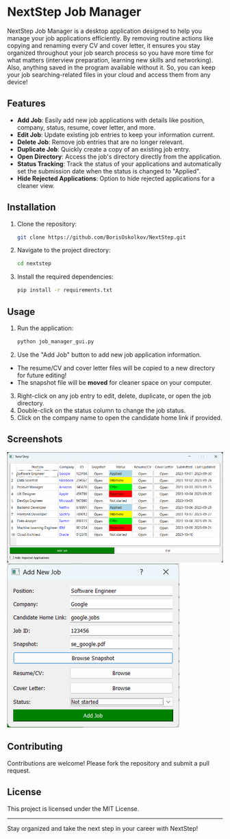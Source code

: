 # NextStep Job Manager

NextStep Job Manager is a desktop application designed to help you manage your job applications efficiently. By removing routine actions like copying and renaming every CV and cover letter, it ensures you stay organized throughout your job search process so you have more time for what matters (interview preparation, learning new skills and networking). Also, anything saved in the program available without it. So, you can keep your job searching-related files in your cloud and access them from any device! 

## Features

- **Add Job**: Easily add new job applications with details like position, company, status, resume, cover letter, and more.
- **Edit Job**: Update existing job entries to keep your information current.
- **Delete Job**: Remove job entries that are no longer relevant.
- **Duplicate Job**: Quickly create a copy of an existing job entry.
- **Open Directory**: Access the job's directory directly from the application.
- **Status Tracking**: Track the status of your applications and automatically set the submission date when the status is changed to "Applied".
- **Hide Rejected Applications**: Option to hide rejected applications for a cleaner view.

## Installation

1. Clone the repository:
   ```bash
   git clone https://github.com/BorisOskolkov/NextStep.git
   ```
2. Navigate to the project directory:
   ```bash
   cd nextstep
   ```
3. Install the required dependencies:
   ```bash
   pip install -r requirements.txt
   ```

## Usage

1. Run the application:
   ```bash
   python job_manager_gui.py
   ```
2. Use the "Add Job" button to add new job application information.
- The resume/CV and cover letter files will be copied to a new directory for future editing!
- The snapshot file will be **moved** for cleaner space on your computer.
3. Right-click on any job entry to edit, delete, duplicate, or open the job directory.
4. Double-click on the status column to change the job status.
5. Click on the company name to open the candidate home link if provided.

## Screenshots

![Main Interface](screenshots/main_interface.png)
![Add Job Dialog](screenshots/add_job_dialog.png)

## Contributing

Contributions are welcome! Please fork the repository and submit a pull request.

## License

This project is licensed under the MIT License.

---

Stay organized and take the next step in your career with NextStep!